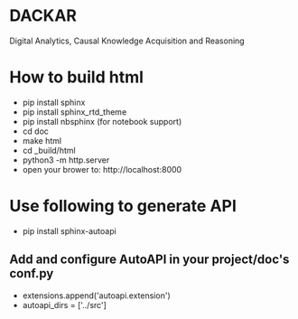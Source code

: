 # DACKAR
Digital Analytics, Causal Knowledge Acquisition and Reasoning

# How to build html
- pip install sphinx
- pip install sphinx_rtd_theme
- pip install nbsphinx (for notebook support)
- cd doc
- make html
- cd _build/html
- python3 -m http.server
- open your brower to: http://localhost:8000

# Use following to generate API

- pip install sphinx-autoapi
## Add and configure AutoAPI in your project/doc's conf.py
- extensions.append('autoapi.extension')
- autoapi_dirs = ['../src']


